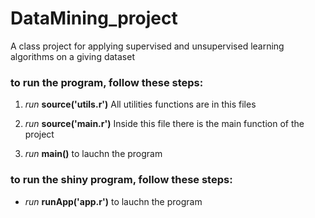 # DataMining_project

A class project for applying supervised and unsupervised learning algorithms on a giving dataset

### to run the program, follow these steps:

1. _run_ **source('utils.r')**
All utilities functions are in this files
2. _run_ **source('main.r')**
Inside this file there is the main function of the project

3. _run_  **main()** to lauchn the program

### to run the shiny program, follow these steps:
- _run_  **runApp('app.r')** to lauchn the program
